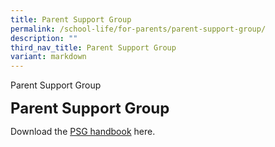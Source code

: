 ```yaml
---
title: Parent Support Group
permalink: /school-life/for-parents/parent-support-group/
description: ""
third_nav_title: Parent Support Group
variant: markdown
---
```

Parent Support Group

**<font size="5">Parent Support Group</font>**

Download the&nbsp;[PSG handbook](/files/PSG_Handbook_2012.pdf)&nbsp;here.